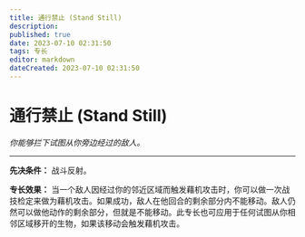 ```yaml
---
title: 通行禁止 (Stand Still)
description: 
published: true
date: 2023-07-10 02:31:50
tags: 专长
editor: markdown
dateCreated: 2023-07-10 02:31:50
---
```


# 通行禁止 (Stand Still)

_你能够拦下试图从你旁边经过的敌人。_

* * *

**先决条件：** 战斗反射。

**专长效果：**
当一个敌人因经过你的邻近区域而触发藉机攻击时，你可以做一次战技检定来做为藉机攻击。如果成功，敌人在他回合的剩余部分内不能移动。敌人仍然可以做他动作的剩余部分，但就是不能移动。此专长也可应用于任何试图从你相邻区域移开的生物，如果该移动会触发藉机攻击。

